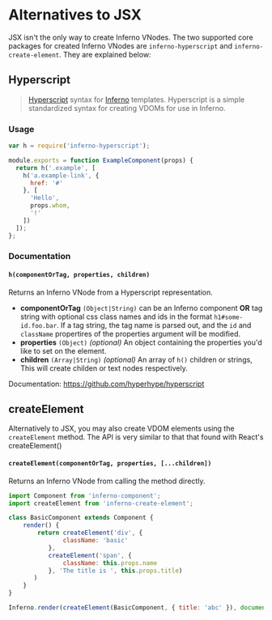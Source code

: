 # Alternatives to JSX

JSX isn't the only way to create Inferno VNodes. The two supported core packages for created
Inferno VNodes are `inferno-hyperscript` and `inferno-create-element`. They are explained below:

## Hyperscript

> [Hyperscript](https://github.com/hyperhype/hyperscript) syntax for [Inferno](https://github.com/trueadm/inferno) templates. Hyperscript is a simple standardized syntax for creating VDOMs for use in Inferno.

### Usage

```javascript
var h = require('inferno-hyperscript');

module.exports = function ExampleComponent(props) {
  return h('.example', [
    h('a.example-link', {
      href: '#'
    }, [
      'Hello',
      props.whom,
      '!'
    ])
  ]);
};
```

### Documentation

#### `h(componentOrTag, properties, children)`

Returns an Inferno VNode from a Hyperscript representation.

* **componentOrTag** `(Object|String)` can be an Inferno component **OR** tag string with optional css class names and ids in the format `h1#some-id.foo.bar`.
  If a tag string, the tag name is parsed out, and the `id` and `className` propertires of the properties argument will be modified.
* **properties** `(Object)` *(optional)* An object containing the properties you'd like to set on the element.
* **children** `(Array|String)` *(optional)* An array of `h()` children or strings, This will create childen or text nodes respectively.

Documentation: <https://github.com/hyperhype/hyperscript>

## createElement

Alternatively to JSX, you may also create VDOM elements using the `createElement` method. The API is very similar to that that found with React's createElement()

#### `createElement(componentOrTag, properties, [...children])`

Returns an Inferno VNode from calling the method directly.

```js
import Component from 'inferno-component';
import createElement from 'inferno-create-element';

class BasicComponent extends Component {
    render() {
        return createElement('div', {
               className: 'basic'
           },
           createElement('span', {
               className: this.props.name
           }, 'The title is ', this.props.title)
       )
    }
}

Inferno.render(createElement(BasicComponent, { title: 'abc' }), document.body);
```
